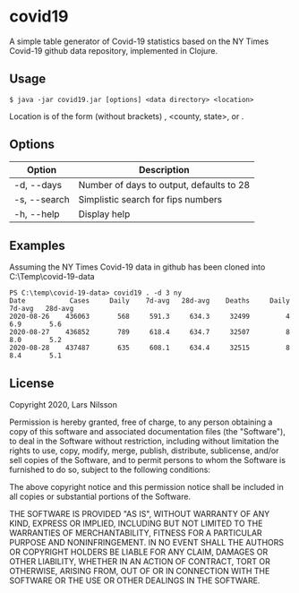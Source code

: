# covid19

A simple table generator of Covid-19 statistics based on the NY Times Covid-19 github data repository, implemented in Clojure.

## Usage

    $ java -jar covid19.jar [options] <data directory> <location>

Location is of the form (without brackets) <state>, <county, state>, or <fips number>.

## Options

Option | Description
-------|------------
-d, --days <n> | Number of days to output, defaults to 28
-s, --search <string> | Simplistic search for fips numbers
-h, --help | Display help

## Examples

Assuming the NY Times Covid-19 data in github has been cloned into C:\Temp\covid-19-data

```
PS C:\temp\covid-19-data> covid19 . -d 3 ny
Date           Cases     Daily    7d-avg   28d-avg    Deaths     Daily    7d-avg   28d-avg
2020-08-26    436063       568     591.3     634.3     32499         4       6.9       5.6
2020-08-27    436852       789     618.4     634.7     32507         8       8.0       5.2
2020-08-28    437487       635     608.1     634.4     32515         8       8.4       5.1
```

## License

Copyright 2020, Lars Nilsson

Permission is hereby granted, free of charge, to any person obtaining a copy of this software and associated documentation files (the "Software"), to deal in the Software without restriction, including without limitation the rights to use, copy, modify, merge, publish, distribute, sublicense, and/or sell copies of the Software, and to permit persons to whom the Software is furnished to do so, subject to the following conditions:

The above copyright notice and this permission notice shall be included in all copies or substantial portions of the Software.

THE SOFTWARE IS PROVIDED "AS IS", WITHOUT WARRANTY OF ANY KIND, EXPRESS OR IMPLIED, INCLUDING BUT NOT LIMITED TO THE WARRANTIES OF MERCHANTABILITY, FITNESS FOR A PARTICULAR PURPOSE AND NONINFRINGEMENT. IN NO EVENT SHALL THE AUTHORS OR COPYRIGHT HOLDERS BE LIABLE FOR ANY CLAIM, DAMAGES OR OTHER LIABILITY, WHETHER IN AN ACTION OF CONTRACT, TORT OR OTHERWISE, ARISING FROM, OUT OF OR IN CONNECTION WITH THE SOFTWARE OR THE USE OR OTHER DEALINGS IN THE SOFTWARE.